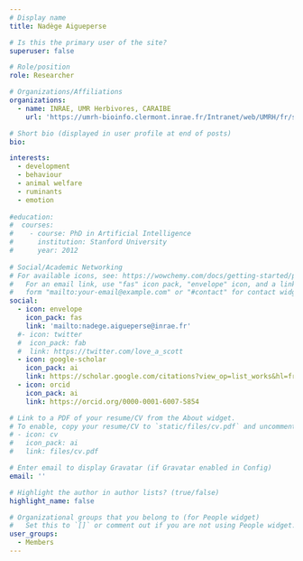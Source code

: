 ```yaml
---
# Display name
title: Nadège Aigueperse

# Is this the primary user of the site?
superuser: false

# Role/position
role: Researcher

# Organizations/Affiliations
organizations:
  - name: INRAE, UMR Herbivores, CARAIBE
    url: 'https://umrh-bioinfo.clermont.inrae.fr/Intranet/web/UMRH/fr/show/27'

# Short bio (displayed in user profile at end of posts)
bio: 

interests:
  - development
  - behaviour
  - animal welfare
  - ruminants
  - emotion
  
#education:
#  courses:
#    - course: PhD in Artificial Intelligence
#      institution: Stanford University
#      year: 2012
 
# Social/Academic Networking
# For available icons, see: https://wowchemy.com/docs/getting-started/page-builder/#icons
#   For an email link, use "fas" icon pack, "envelope" icon, and a link in the
#   form "mailto:your-email@example.com" or "#contact" for contact widget.
social:
  - icon: envelope
    icon_pack: fas
    link: 'mailto:nadege.aigueperse@inrae.fr'
  #- icon: twitter
  #  icon_pack: fab
  #  link: https://twitter.com/love_a_scott
  - icon: google-scholar
    icon_pack: ai
    link: https://scholar.google.com/citations?view_op=list_works&hl=fr&user=7_LuP8EAAAAJ
  - icon: orcid
    icon_pack: ai
    link: https://orcid.org/0000-0001-6007-5854

# Link to a PDF of your resume/CV from the About widget.
# To enable, copy your resume/CV to `static/files/cv.pdf` and uncomment the lines below.
# - icon: cv
#   icon_pack: ai
#   link: files/cv.pdf

# Enter email to display Gravatar (if Gravatar enabled in Config)
email: ''

# Highlight the author in author lists? (true/false)
highlight_name: false

# Organizational groups that you belong to (for People widget)
#   Set this to `[]` or comment out if you are not using People widget.
user_groups:
  - Members
---
```

